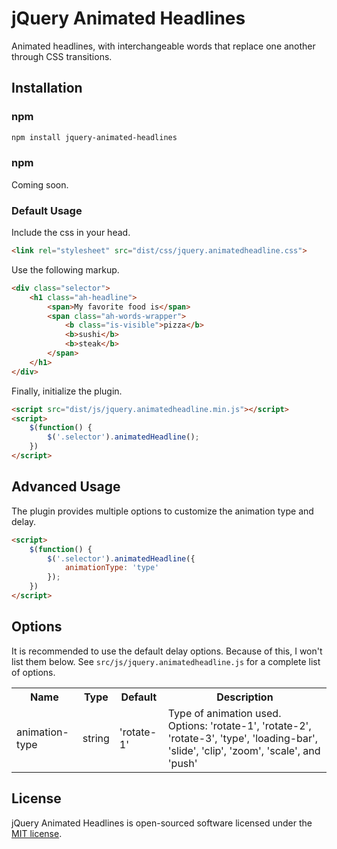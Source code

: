 # jQuery Animated Headlines

Animated headlines, with interchangeable words that replace one another through CSS transitions.

## Installation

### npm

```bash
npm install jquery-animated-headlines
```

### npm
Coming soon.

### Default Usage

Include the css in your head.
```html
<link rel="stylesheet" src="dist/css/jquery.animatedheadline.css">
```

Use the following markup.
```html
<div class="selector">
    <h1 class="ah-headline">
        <span>My favorite food is</span>
        <span class="ah-words-wrapper">
            <b class="is-visible">pizza</b>
            <b>sushi</b>
            <b>steak</b>
        </span>
    </h1>
</div>
```

Finally, initialize the plugin.
```html
<script src="dist/js/jquery.animatedheadline.min.js"></script>
<script>
    $(function() {
        $('.selector').animatedHeadline();
    })
</script>
```

## Advanced Usage

The plugin provides multiple options to customize the animation type and delay.
```html
<script>
    $(function() {
        $('.selector').animatedHeadline({
            animationType: 'type'
        });
    })
</script>
```

## Options

It is recommended to use the default delay options. Because of this, I won't list them below. See `src/js/jquery.animatedheadline.js` for a complete list of options.

<table>
    <tr>
        <th>Name</th>
        <th>Type</th>
        <th>Default</th>
        <th>Description</th>
    </tr>
    <tr>
        <td>animation-type</td>
        <td>string</td>
        <td>'rotate-1'</td>
        <td>Type of animation used. Options: 'rotate-1', 'rotate-2', 'rotate-3', 'type', 'loading-bar', 'slide', 'clip', 'zoom', 'scale', and 'push'</td>
    </tr>
</table>

## License

jQuery Animated Headlines is open-sourced software licensed under the [MIT license](http://opensource.org/licenses/MIT).